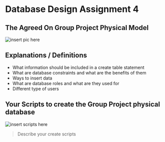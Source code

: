 # Database Design Assignment 4

## The Agreed On Group Project Physical Model

![insert pic here](relative_path_to_pic_here)

## Explanations / Definitions

- What information should be included in a create table statement
- What are database constraints and what are the benefits of them
- Ways to insert data
- What are database roles and what are they used for
- Different type of users

## Your Scripts to create the Group Project physical database

![insert scripts here](relative_path_to_scripts_here)

> Describe your create scripts
